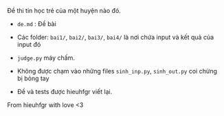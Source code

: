 Đề thi tin học trẻ của một huyện nào đó.
- `de.md` : Đề bài
- Các folder: `bai1/`, `bai2/`, `bai3/`, `bai4/` là nơi chứa input và kết quả của input đó
- `judge.py` máy chấm.
- Không được chạm vào những files `sinh_inp.py`, `sinh_out.py` coi chừng bị bỏng tay

- Đề và tests được hieuhfgr viết lại.

From hieuhfgr with love <3